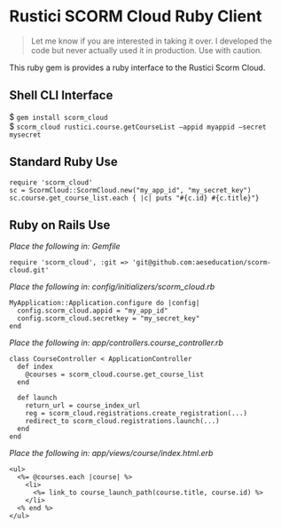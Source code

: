 # Rustici SCORM Cloud Ruby Client

> Let me know if you are interested in taking it over. I developed the code but never
> actually used it in production. Use with caution.

This ruby gem is provides a ruby interface to the Rustici Scorm Cloud.


## Shell CLI Interface

$ `gem install scorm_cloud`  
$ `scorm_cloud rustici.course.getCourseList —appid myappid —secret mysecret`


## Standard Ruby Use

    require 'scorm_cloud'
    sc = ScormCloud::ScormCloud.new("my_app_id", "my_secret_key")
    sc.course.get_course_list.each { |c| puts "#{c.id} #{c.title}"}


## Ruby on Rails Use

*Place the following in: Gemfile*

    require 'scorm_cloud', :git => 'git@github.com:aeseducation/scorm-cloud.git'

*Place the following in: config/initializers/scorm_cloud.rb*

    MyApplication::Application.configure do |config|
      config.scorm_cloud.appid = "my_app_id"
      config.scorm_cloud.secretkey = "my_secret_key"
    end

*Place the following in: app/controllers.course_controller.rb*

    class CourseController < ApplicationController
      def index
        @courses = scorm_cloud.course.get_course_list
      end
      
      def launch
        return_url = course_index_url
        reg = scorm_cloud.registrations.create_registration(...)
        redirect_to scorm_cloud.registrations.launch(...)
      end
    end

*Place the following in: app/views/course/index.html.erb*

    <ul>
      <%= @courses.each |course| %>
        <li>
          <%= link_to course_launch_path(course.title, course.id) %>
        </li>
      <% end %>
    </ul>
